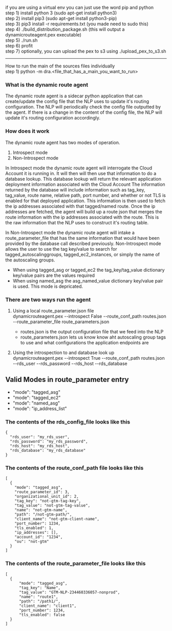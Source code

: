if you are using a virtual env you can just use the word pip and python  
step 1) install python 3 (sudo apt-get install python3)  
step 2) install pip3 (sudo apt-get install python3-pip)  
step 3) pip3 install -r requirements.txt (you made need to sudo this)  
step 4) ./build_distribution_package.sh (this will output a dynamicrouteagent.pex executable)  
step 5) ./run.sh  
step 6) profit  
step 7) optionally, you can upload the pex to s3 using ./upload_pex_to_s3.sh  

--------------------------------------------------------
How to run the main of the sources files individually  
step 1) python -m dra.<file_that_has_a_main_you_want_to_run>  

### What is the dynamic route agent
The dynamic route agent is a sidecar python application that can create/update the config file
that the NLP uses to update it's routing configuration. The NLP will periodically check the config file outputted
by the agent. If there is a change in the content of the config file, the NLP will update it's routing configuration
accordingly.

### How does it work
The dynamic route agent has two modes of operation.  
1. Introspect mode  
2. Non-Introspect mode  

In Introspect mode the dynamic route agent will interrogate the Cloud Account it is running in. It will then will then use that information to do a database lookup. This database lookup will return the relevant application deployment information associated with the Cloud Account The information returned by the database will include information such as tag_key, tag_value, route name, relative path, port number, and whether or not TLS is enabled for that deployed application.  This information is then used to fetch the ip addresses associated with that tagged/named route. Once the ip addresses are fetched, the agent will build up a route json that merges the route information with the ip addresses associated with the route. This is the raw information that the NLP uses to construct it's routing table.  

In Non-Introspect mode the dynamic route agent will intake a route_parameter_file that has the same information that would have been provided by the database call described previously.  Non-Introspect mode allows the user to use the tag key/value to search for tagged_autoscalinggroups, tagged_ec2_instances, or simply the name of the autoscaling groups.  
* When using tagged_asg or tagged_ec2 the tag_key/tag_value dictionary key/value pairs are the values required  
* When using named_asg the asg_named_value dictionary key/value pair is used.  This mode is depricated.  

### There are two ways run the agent  
1. Using a local route_parameter.json file  
   dynamicrouteagent.pex --introspect False --route_conf_path routes.json --route_parameter_file route_parameters.json  
   * routes.json is the output configuration file that we feed into the NLP  
   * route_parameters.json lets us know know aht autoscaling group tags to use and what configurations the application endpoints are  

2. Using the introspection to and database look up  
   dynamicrouteagent.pex --introspect True --route_conf_path routes.json  --rds_user <rds user> --rds_password <rds password> --rds_host <host of rds> --rds_database <rds database>  

## Valid Modes in route_parameter entry  
* "mode": "tagged_asg"
* "mode": "tagged_ec2"
* "mode": "named_asg"
* "mode": "ip_address_list"


### The contents of the rds_config_file looks like this
```
{  
  "rds_user": "my_rds_user",  
  "rds_password": "my_rds_password",  
  "rds_host": "my_rds_host",  
  "rds_database": "my_rds_database"  
}  
```

### The contents of the route_conf_path file looks like this
```
[  
  {  
    "mode": "tagged_asg",  
    "route_parameter_id": 3,  
    "organizational_unit_id": 2,  
    "tag_key": "not-gtm-tag-key",  
    "tag_value": "not-gtm-tag-value",  
    "name": "not-gtm-name",  
    "path": "/not-gtm-path/",  
    "client_name": "not-gtm-client-name",  
    "port_number": 1234,  
    "tls_enabled": 1,  
    "ip_addresses": [],  
    "account_id": "1234",  
    "ou": "not-gtm"  
  }  
]  
```

### The contents of the route_parameter_file looks like this
```
[  
  {  
      "mode": "tagged_asg",  
      "tag_key": "Name",  
      "tag_value": "GTM-NLP-234460336057-nonprod",  
      "name": "route1",  
      "path": "/path1/",  
      "client_name": "client1",  
      "port_number": 1234,  
      "tls_enabled": false  
  }  
]  
```
